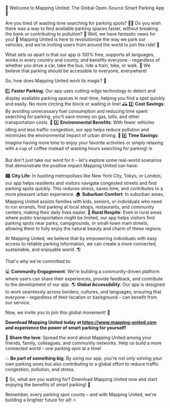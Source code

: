🚀 Welcome to Mapping United: The Global Open-Source Smart Parking App 🚀

Are you tired of wasting time searching for parking spots? 💁‍♀️ Do you wish there was a way to find available parking spaces faster, without breaking the bank or contributing to pollution? 🌟 Well, we have fantastic news for you! 🔔 Mapping United is here to revolutionize the way we park our vehicles, and we're inviting users from around the world to join the ride! 🎉

What sets us apart is that our app is 100% free, supports all languages, works in every country and county, and benefits everyone – regardless of whether you drive a car, take the bus, ride a train, bike, or walk. 🌈 We believe that parking should be accessible to everyone, everywhere!

So, how does Mapping United work its magic? 🔮

1️⃣ **Faster Parking**: Our app uses cutting-edge technology to detect and display available parking spaces in real-time, helping you find a spot quickly and easily. No more circling the block or waiting in line! 🕰️
2️⃣ **Cost Savings**: By avoiding unnecessary fuel consumption and reducing time spent searching for parking, you'll save money on gas, tolls, and other transportation costs. 💸
3️⃣ **Environmental Benefits**: With fewer vehicles idling and less traffic congestion, our app helps reduce pollution and minimizes the environmental impact of urban driving. 🌿
4️⃣ **Time Savings**: Imagine having more time to enjoy your favorite activities or simply relaxing with a cup of coffee instead of wasting hours searching for parking! ☕️

But don't just take our word for it – let's explore some real-world scenarios that demonstrate the positive impact Mapping United can have:

🏙️ **City Life**: In bustling metropolises like New York City, Tokyo, or London, our app helps residents and visitors navigate congested streets and find parking spots quickly. This reduces stress, saves time, and contributes to a more pleasant urban experience.
🏠 **Suburban Comfort**: In suburban areas, Mapping United assists families with kids, seniors, or individuals who need to run errands, find parking at local shops, restaurants, and community centers, making their daily lives easier.
🌳 **Rural Respite**: Even in rural areas where public transportation might be limited, our app helps visitors find parking spots near parks, campgrounds, or small-town main streets, allowing them to fully enjoy the natural beauty and charm of these regions.

At Mapping United, we believe that by empowering individuals with easy access to reliable parking information, we can create a more connected, sustainable, and enjoyable world. 🌎

That's why we're committed to:

💻 **Community Engagement**: We're building a community-driven platform where users can share their experiences, provide feedback, and contribute to the development of our app.
🌎 **Global Accessibility**: Our app is designed to work seamlessly across borders, cultures, and languages, ensuring that everyone – regardless of their location or background – can benefit from our service.

Now, we invite you to join this global movement! 🚀

**Download Mapping United today at https://www.mapping-united.com and experience the power of smart parking for yourself!**

📣 **Share the love**: Spread the word about Mapping United among your friends, family, colleagues, and community networks. Help us build a more connected world – one parking spot at a time!

💥 **Be part of something big**: By using our app, you're not only solving your own parking woes but also contributing to a global effort to reduce traffic congestion, pollution, and stress.

🎉 So, what are you waiting for? Download Mapping United now and start enjoying the benefits of smart parking! 🚀

Remember, every parking spot counts – and with Mapping United, we're building a brighter future for all! 🔥
